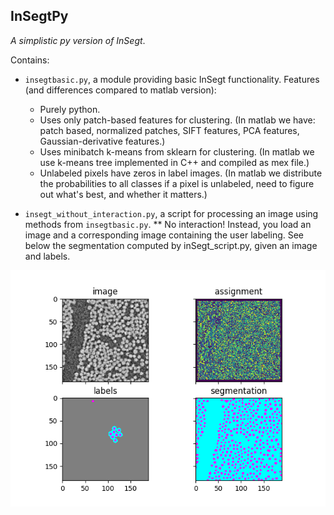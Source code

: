 ## InSegtPy

*A simplistic py version of InSegt*.

Contains:

* `insegtbasic.py`, a module providing basic InSegt functionality. Features (and differences compared to matlab version):
   - Purely python.
   - Uses only patch-based features for clustering. (In matlab we have: patch based, normalized patches, SIFT features, PCA features, Gaussian-derivative features.)
   - Uses minibatch k-means from sklearn for clustering. (In matlab we use k-means tree implemented in C++ and compiled as mex file.)
   - Unlabeled pixels have zeros in label images. (In matlab we distribute the probabilities to all classes if a pixel is unlabeled, need to figure out what's best, and whether it matters.)

* `insegt_without_interaction.py`, a script for processing an image using methods from `insegtbasic.py`.
    ** No interaction! Instead, you load an image and a corresponding image containing the user labeling. 
See below the segmentation computed by inSegt_script.py, given an image and labels. 
<img src="example_output.png" width = "650">



